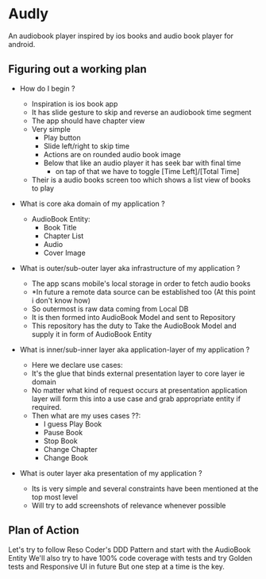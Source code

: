 # Audly

An audiobook player inspired by ios books and audio book player for android.

## Figuring out a working plan

- How do I begin ?
  - Inspiration is ios book app
  - It has slide gesture to skip and reverse an audiobook time segment
  - The app should have chapter view
  - Very simple
    - Play button 
    - Slide left/right to skip time
    - Actions are on rounded audio book image
    - Below that like an audio player it has seek bar with final time
      - on tap of that we have to toggle [Time Left]/[Total Time]
  - Their is a audio books screen too which shows a list view of books to play

- What is core aka domain of my application ?
  - AudioBook Entity:
    - Book Title
    - Chapter List
    - Audio
    - Cover Image
  
- What is outer/sub-outer layer aka infrastructure of my application ?
  - The app scans mobile's local storage in order to fetch audio books
  -  *In future a remote data source can be established too (At this point i don't know how)
  -  So outermost is raw data coming from Local DB
  -  It is then formed into AudioBook Model and sent to Repository
  -  This repository has the duty to Take the AudioBook Model and supply it in form of AudioBook Entity

- What is inner/sub-inner layer aka application-layer of my application ?
  - Here we declare use cases:
  - It's the glue that binds external presentation layer to core layer ie domain
  - No matter what kind of request occurs at presentation application layer will form this into a use case and grab appropriate entity if required.
  - Then what are my uses cases ??:
    - I guess Play Book
    - Pause Book
    - Stop Book
    - Change Chapter
    - Change Book
  
- What is outer layer aka presentation of my application ?
  - Its is very simple and several constraints have been mentioned at the top most level
  - Will try to add screenshots of relevance whenever possible

## Plan of Action

Let's try to follow Reso Coder's DDD Pattern and start with the AudioBook Entity
We'll also try to have 100% code coverage with tests and try Golden tests and Responsive UI in future
But one step at a time is the key.